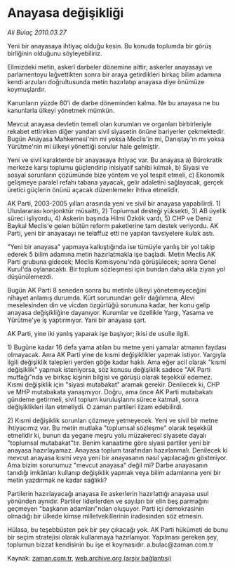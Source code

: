 # Anayasa değişikliği

*Ali Bulaç 2010.03.27*

<tr><td class="metin" colspan="2" style="padding-top: 20px; padding-left: 5px; ">Yeni bir anayasaya ihtiyaç olduğu kesin. Bu konuda toplumda bir görüş birliğinin olduğunu söyleyebiliriz.</td></tr><tr><td class="metin" colspan="2" style="padding-top: 20px; padding-left: 5px; "><p>Elimizdeki metin, askerî darbeler dönemine aittir; askerler anayasayı ve parlamentoyu lağvettikten sonra bir araya getirdikleri birkaç bilim adamına kendi arzuları doğrultusunda metin hazırlatıp anayasa diye önümüze koymuşlardır.
<p> Kanunların yüzde 80'i de darbe döneminden kalma. Ne bu anayasa ne bu kanunlarla ülkeyi yönetmek mümkün.
<p> Mevcut anayasa devletin temeli olan kurumları ve organları birbirleriyle rekabet ettirirken diğer yandan sivil siyasetin önüne bariyerler çekmektedir. Bugün Anayasa Mahkemesi'nin mi yoksa Meclis'in mi, Danıştay'ın mı yoksa Yürütme'nin mi ülkeyi yönettiği sorulur hale gelmiştir.
<p> Yeni ve sivil karakterde bir anayasaya ihtiyaç var. Bu anayasa a) Bürokratik merkeze karşı toplumu güçlendirip inisiyatif sahibi kılmalı, b) Siyasi ve sosyal sorunların çözümünde bize yöntem ve yol tespit etmeli, c) Ekonomik gelişmeye paralel refahı tabana yayacak, gelir adaletini sağlayacak, gerçek üretici güçlerin önünü açacak düzenlemeler ihtiva etmelidir.
<p> AK Parti, 2003-2005 yılları arasında yeni ve sivil bir anayasa yapabilirdi. 1) Uluslararası konjonktür müsaitti, 2) Toplumsal desteği yüksekti, 3) AB üyelik süreci işliyordu, 4) Askerin başında Hilmi Özkök vardı, 5) CHP ve Deniz Baykal Meclis'e gelen bütün reform paketlerine tam destek veriyordu. AK Parti, yeni bir anayasayı ne telaffuz etti ne yapılan tavsiyelere kulak astı.
<p> "Yeni bir anayasa" yapmaya kalkıştığında ise tümüyle yanlış bir yol takip ederek 5 bilim adamına metin hazırlatmakla işe başladı. Metin Meclis AK Parti grubuna gidecek; Meclis Komisyonu'nda görüşülecek; sonra Genel Kurul'da oylanacaktı. Bir toplum sözleşmesi için bundan daha akla ziyan yol düşünülemezdi.
<p> Bugün AK Parti 8 seneden sonra bu metinle ülkeyi yönetemeyeceğini nihayet anlamış durumda. Kürt sorunundan gelir dağılımına, Alevi meselesinden din ve vicdan özgürlüğü sorununa kadar, her konu gelip anayasa değişikliğine dayanıyor. Kurumlar ve özellikle Yargı, Yasama ve Yürütme'ye iş yaptırmıyor. Yani bir anayasa şart.
<p> AK Parti, yine iki yanlış yaparak işe başlıyor; ikisi de usulle ilgili.
<p> 1) Bugüne kadar 16 defa yama atılan bu metne yeni yamalar atmanın faydası olmayacak. Ama AK Parti yine de kısmi değişiklikler yapmak istiyor. Yargıyla ilgili değişiklik talepleri yerden göğe kadar haklı. Ama eğer acil olarak "kısmi değişiklik" yapmak isteniyorsa, söz konusu değişiklik sadece "AK Parti mutfağı"nda ve birkaç kişinin bilgisi ve görüşü olarak teşekkül edemez. Kısmi değişiklik için "siyasi mutabakat" aramak gerekir. Denilecek ki, CHP ve MHP mutabakata yanaşmıyor. Doğru, ama önce AK Parti mutabakatı gündeme getirmeli, sivil toplum kuruluşlarını sürece katmalı, sonra değişiklikleri ilan etmeliydi. O zaman partileri ilzam edebilirdi.
<p> 2) Kısmi değişiklik sorunları çözmeye yetmeyecek. Yeni ve sivil bir metne ihtiyacımız var. Bu metin mutlaka "toplumsal sözleşme" olarak teşekkül etmelidir ki, bunun da yegane meşru yolu müzakereci siyasete dayalı "toplumsal mutabakat"tır. Benim kanaatime göre siyasi partiler yeni bir anayasa hazırlayamaz. Anayasa toplum tarafından hazırlanmalı. Denilecek ki mevcut anayasa kısmi veya yeni bir anayasanın nasıl yapılacağını gösteriyor. Ama bizim sorunumuz "mevcut anayasa" değil mi? Darbe anayasanın tanıdığı imkânları kullanıp değişiklik yapmak veya bilim adamlarına yeni bir metin yazdırmak ne kadar sağlıklı?
<p> Partilerin hazırlayacağı anayasa ile askerlerin hazırlattığı anayasa usul yönünden aynıdır. Partiler liderlerden ve sayıları bir elin beş parmağını geçmeyen "başkanın adamları"ndan oluşuyor. Parti içi demokrasinin olmadığı bir ülkede kimse milletvekillerinin iradesinden söz etmesin.
<p> Hülasa, bu teşebbüsten pek bir şey çıkacağı yok. AK Parti hükümeti de bunu bir seçim stratejisi olarak kullanmaya hazırlanıyor. Yapılması gereken şey, toplumun bizzat kendisinin bu işe el koymasıdır. a.bulac@zaman.com.tr<br/></p></p></p></p></p></p></p></p></p></p></p></p></td></tr>

Kaynak: [zaman.com.tr](http://zaman.com.tr/yazar.do?yazino=966179), [web.archive.org (arşiv bağlantısı)](http://web.archive.org/web/20100402051446/http://www.zaman.com.tr:80/yazar.do?yazino=966179)
